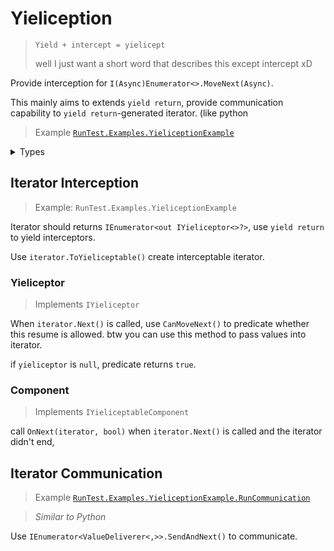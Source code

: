 # Yieliception

> `Yield + intercept = yielicept`
> 
> well I just want a short word that describes this except intercept xD

Provide interception for `I(Async)Enumerator<>.MoveNext(Async)`. 

This mainly aims to extends `yield return`, provide communication capability to
`yield return`-generated iterator. (like python

> Example [`RunTest.Examples.YieliceptionExample`](../Trarizon.Test.Run/Examples/YieliceptionExample.cs)

<details>
<summary>Types</summary>

Type|Remarks
:-:|:--
`YieliceptableIterator<>`<br/>`AsyncYieliceptableIterator<>`|Use `YI<object>` as non-type-parameter version
`YieliceptionExtensions`|Provides `ToYieliceptable` and other methods
***Yieliceptors*** |
`IYieliceptor<>`|Use `IY<object>` as non-type-parameter version, param is `null` when called as parameterless version
`TimerYieliceptor`|No interception, but will auto-`Next()` when timer elapsed
`ValidationYieliceptor<,>`<br/>`ValidationYieliceptor<>`<br/>`ConditionYieliceptor`|Validate by delegates, and also provide args
`ValueDeliveryYieliceptor<>`|Pass arguments
`ValueDeliverer<,>`|Specialized for communication
***Components*** |
`IYieliceptionComponent`<br/>`IAsyncYieliceptionComponent`|
`YieliceptionTimer`<br/>`ITimerYieliceptor`|Timer, auto-`Next()` after a period of no response or not validated.

`Yieliceptor`s are basically reusable, you can use `WithXXX()` method to reuse.

</details>

## Iterator Interception

> Example: `RunTest.Examples.YieliceptionExample`

Iterator should returns `IEnumerator<out IYieliceptor<>?>`, use `yield return` to yield interceptors.

Use `iterator.ToYieliceptable()` create interceptable iterator.

### Yieliceptor

> Implements `IYieliceptor`

When `iterator.Next()` is called, use `CanMoveNext()` to predicate whether
this resume is allowed. btw you can use this method to pass values into iterator.

if `yieliceptor` is `null`, predicate returns `true`.

### Component

> Implements `IYieliceptableComponent`

call `OnNext(iterator, bool)` when `iterator.Next()` is called
and the iterator didn't end,

## Iterator Communication

> Example [`RunTest.Examples.YieliceptionExample.RunCommunication`](../Trarizon.Test.Run/Examples/YieliceptionExample.cs)

>*Similar to Python*

Use `IEnumerator<ValueDeliverer<,>>.SendAndNext()` to communicate.
